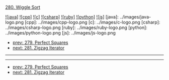 [280. Wiggle Sort](https://leetcode.com/problems/wiggle-sort/)

[![java]](../java/280-wiggle-sort.md)
[![cpp]](../cpp/280-wiggle-sort.md)
[![c]](../c/280-wiggle-sort.md)
[![csharp]](../csharp/280-wiggle-sort.md)
[![ruby]](../ruby/280-wiggle-sort.md)
[![python]](../python/280-wiggle-sort.md)
[![js]](../js/280-wiggle-sort.md)
[java]: ../images/java-logo.png
[cpp]: ../images/cpp-logo.png
[c]: ../images/c-logo.png
[csharp]: ../images/csharp-logo.png
[ruby]: ../images/ruby-logo.png
[python]: ../images/python-logo.png
[js]: ../images/js-logo.png

- [prev: 279. Perfect Squares](279-perfect-squares.md)
- [next: 281. Zigzag Iterator](281-zigzag-iterator.md)

---



---

- [prev: 279. Perfect Squares](279-perfect-squares.md)
- [next: 281. Zigzag Iterator](281-zigzag-iterator.md)

